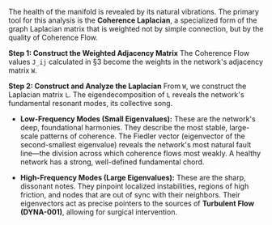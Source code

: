 The health of the manifold is revealed by its natural vibrations. The primary tool for this analysis is the **Coherence Laplacian**, a specialized form of the graph Laplacian matrix that is weighted not by simple connection, but by the quality of Coherence Flow.

**Step 1: Construct the Weighted Adjacency Matrix**
The Coherence Flow values `J_ij` calculated in §3 become the weights in the network's adjacency matrix `W`.

**Step 2: Construct and Analyze the Laplacian**
From `W`, we construct the Laplacian matrix `L`. The eigendecomposition of `L` reveals the network's fundamental resonant modes, its collective song.

*   **Low-Frequency Modes (Small Eigenvalues):** These are the network's deep, foundational harmonies. They describe the most stable, large-scale patterns of coherence. The Fiedler vector (eigenvector of the second-smallest eigenvalue) reveals the network's most natural fault line—the division across which coherence flows most weakly. A healthy network has a strong, well-defined fundamental chord.

*   **High-Frequency Modes (Large Eigenvalues):** These are the sharp, dissonant notes. They pinpoint localized instabilities, regions of high friction, and nodes that are out of sync with their neighbors. Their eigenvectors act as precise pointers to the sources of **Turbulent Flow (DYNA-001)**, allowing for surgical intervention.